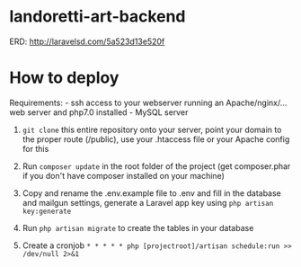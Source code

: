 # landoretti-art-backend

ERD: http://laravelsd.com/5a523d13e520f

# How to deploy

Requirements: 
    - ssh access to your webserver running an Apache/nginx/... web server and php7.0 installed
    - MySQL server

1. `git clone` this entire repository onto your server, point your domain to the proper route (/public), use your .htaccess file or your Apache config for this

2. Run `composer update` in the root folder of the project (get composer.phar if you don't have composer installed on your machine)

3. Copy and rename the .env.example file to .env and fill in the database and mailgun settings, generate a Laravel app key using `php artisan key:generate`

4. Run `php artisan migrate` to create the tables in your database

5. Create a cronjob `* * * * * php [projectroot]/artisan schedule:run >> /dev/null 2>&1`
